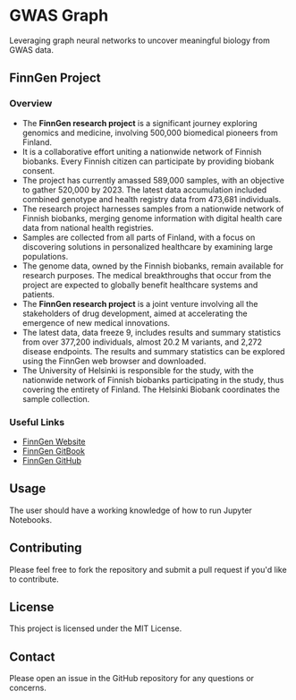 # GWAS Graph

Leveraging graph neural networks to uncover meaningful biology from GWAS data.

## FinnGen Project

### Overview 
- The **FinnGen research project** is a significant journey exploring genomics and medicine, involving 500,000 biomedical pioneers from Finland.
- It is a collaborative effort uniting a nationwide network of Finnish biobanks. Every Finnish citizen can participate by providing biobank consent.
- The project has currently amassed 589,000 samples, with an objective to gather 520,000 by 2023. The latest data accumulation included combined genotype and health registry data from 473,681 individuals.
- The research project harnesses samples from a nationwide network of Finnish biobanks, merging genome information with digital health care data from national health registries.
- Samples are collected from all parts of Finland, with a focus on discovering solutions in personalized healthcare by examining large populations. 
- The genome data, owned by the Finnish biobanks, remain available for research purposes. The medical breakthroughs that occur from the project are expected to globally benefit healthcare systems and patients.
- The **FinnGen research project** is a joint venture involving all the stakeholders of drug development, aimed at accelerating the emergence of new medical innovations.
- The latest data, data freeze 9, includes results and summary statistics from over 377,200 individuals, almost 20.2 M variants, and 2,272 disease endpoints. The results and summary statistics can be explored using the FinnGen web browser and downloaded.
- The University of Helsinki is responsible for the study, with the nationwide network of Finnish biobanks participating in the study, thus covering the entirety of Finland. The Helsinki Biobank coordinates the sample collection.

### Useful Links
- [FinnGen Website](https://www.finngen.fi/en)
- [FinnGen GitBook](https://finngen.gitbook.io/documentation/)
- [FinnGen GitHub](https://github.com/FINNGEN/)

## Usage

The user should have a working knowledge of how to run Jupyter Notebooks.

## Contributing

Please feel free to fork the repository and submit a pull request if you'd like to contribute.

## License

This project is licensed under the MIT License.

## Contact

Please open an issue in the GitHub repository for any questions or concerns.
